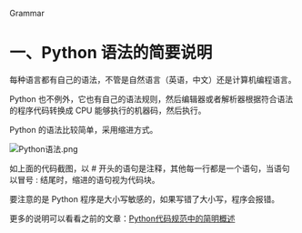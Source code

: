 Grammar

# 一、Python 语法的简要说明 #

每种语言都有自己的语法，不管是自然语言（英语，中文）还是计算机编程语言。

Python 也不例外，它也有自己的语法规则，然后编辑器或者解析器根据符合语法的程序代码转换成 CPU 能够执行的机器码，然后执行。

Python 的语法比较简单，采用缩进方式。

![Python语法.png](http://upload-images.jianshu.io/upload_images/2136918-b9b072c2587cc89e.png?imageMogr2/auto-orient/strip%7CimageView2/2/w/1240)

如上面的代码截图，以 # 开头的语句是注释，其他每一行都是一个语句，当语句以冒号 : 结尾时，缩进的语句视为代码块。

要注意的是 Python 程序是大小写敏感的，如果写错了大小写，程序会报错。

更多的说明可以看看之前的文章：[Python代码规范中的简明概述](https://www.readwithu.com/codeSpecification/codeSpecification_first.html)

